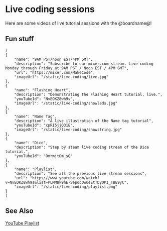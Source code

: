 # Live coding sessions

Here are some videos of live tutorial sessions with the @boardname@!

## Fun stuff

```codecard
[
{
    "name": "9AM PST/noon EST/4PM GMT",
    "description": "Subscribe to our mixer.com stream. Live coding Monday through Friday at 9AM PST / Noon EST / 4PM GMT",
    "url": "https://mixer.com/MakeCode",
    "imageUrl": "/static/live-coding/live.jpg"
},    
{
    "name": "Flashing Heart",
    "description": "Demonstrating the Flashing Heart tutorial, live.",
    "youTubeId": "NvEOKZ8wh9s",
    "imageUrl": "/static/live-coding/showleds.jpg"
},
{
    "name": "Name Tag",
    "description": "A live illustration of the Name tag tutorial",
    "youTubeId": "xpRI5jjQ31E",
    "imageUrl": "/static/live-coding/showstring.jpg"
},
{
    "name": "Dice",
    "description": "Step by steam live coding stream of the Dice tutorial.",
    "youTubeId": "OmrmjtOm_sQ"
},
{
    "name": "Playlist",
    "description": "See all the previous live stream sessions",
    "url": "https://www.youtube.com/watch?v=NvEOKZ8wh9s&list=PLMMBk9hE-SepocOwueEtTDyOPI_TBE9yC",
    "imageUrl": "/static/live-coding/playlist.png"
}
]
```

## See Also

[YouTube Playlist](https://www.youtube.com/watch?v=NvEOKZ8wh9s&list=PLMMBk9hE-SepocOwueEtTDyOPI_TBE9yC)
